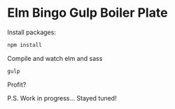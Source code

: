# Elm Bingo Gulp Boiler Plate

Install packages:
```bash
npm install
```

Compile and watch elm and sass
```bash
gulp
```
Profit?

P.S. Work in progress... Stayed tuned!
